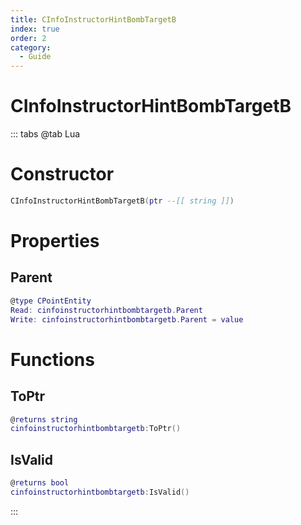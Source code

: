 ```yaml
---
title: CInfoInstructorHintBombTargetB
index: true
order: 2
category:
  - Guide
---
```


# CInfoInstructorHintBombTargetB

::: tabs
@tab Lua
# Constructor
```lua
CInfoInstructorHintBombTargetB(ptr --[[ string ]])
```
# Properties
## Parent 
```lua
@type CPointEntity
Read: cinfoinstructorhintbombtargetb.Parent
Write: cinfoinstructorhintbombtargetb.Parent = value
```
# Functions
## ToPtr
```lua
@returns string
cinfoinstructorhintbombtargetb:ToPtr()
```
## IsValid
```lua
@returns bool
cinfoinstructorhintbombtargetb:IsValid()
```

:::